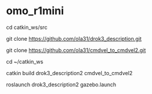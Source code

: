 # omo_r1mini

cd catkin_ws/src

git clone https://github.com/ola31/drok3_description.git

git clone https://github.com/ola31/cmdvel_to_cmdvel2.git

cd ~/catkin_ws

catkin build drok3_description2 cmdvel_to_cmdvel2 

roslaunch drok3_description2 gazebo.launch 
